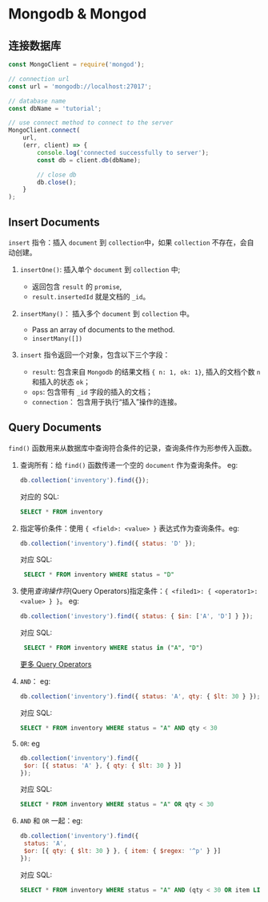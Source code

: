 # Mongodb & Mongod

## 连接数据库

```js
const MongoClient = require('mongod');

// connection url
const url = 'mongodb://localhost:27017';

// database name
const dbName = 'tutorial';

// use connect method to connect to the server
MongoClient.connect(
	url,
	(err, client) => {
		console.log('connected successfully to server');
		const db = client.db(dbName);

		// close db
		db.close();
	}
);
```

## Insert Documents

`insert` 指令：插入 `document` 到 `collection`中，如果 `collection` 不存在，会自动创建。

1. `insertOne()`: 插入单个 `document` 到 `collection` 中;

   - 返回包含 `result` 的 `promise`,
   - `result.insertedId` 就是文档的 `_id`。

2. `insertMany()`： 插入多个 `document` 到 `collection` 中。

   - Pass an array of documents to the method.
   - `insertMany([])`

3. `insert` 指令返回一个对象，包含以下三个字段：

   - `result`: 包含来自 `Mongodb` 的结果文档 `{ n: 1, ok: 1}`, 插入的文档个数 `n` 和插入的状态 `ok`；
   - `ops`: 包含带有 `_id` 字段的插入的文档；
   - `connection`： 包含用于执行“插入”操作的连接。

## Query Documents

`find()` 函数用来从数据库中查询符合条件的记录，查询条件作为形参传入函数。

1. 查询所有：给 `find()` 函数传递一个空的 `document` 作为查询条件。 eg:

   ```js
   db.collection('inventory').find({});
   ```

   对应的 SQL:

   ```sql
   SELECT * FROM inventory
   ```

2. 指定等价条件：使用 `{ <field>: <value> }` 表达式作为查询条件。eg:

   ```js
   db.collection('inventory').find({ status: 'D' });
   ```

   对应 SQL:

   ```sql
    SELECT * FROM inventory WHERE status = "D"
   ```

3. 使用*查询操作符*(Query Operators)指定条件：`{ <filed1>: { <operator1>: <value> } }`。 eg:

   ```js
   db.collection('investory').find({ status: { $in: ['A', 'D'] } });
   ```

   对应 SQL:

   ```sql
    SELECT * FROM inventory WHERE status in ("A", "D")
   ```

   [更多 Query Operators](https://docs.mongodb.com/manual/tutorial/query-documents/)

4. `AND`： eg:

   ```js
   db.collection('inventory').find({ status: 'A', qty: { $lt: 30 } });
   ```

   对应 SQL:

   ```sql
   SELECT * FROM inventory WHERE status = "A" AND qty < 30
   ```

5. `OR`: eg

   ```js
   db.collection('inventory').find({
   	$or: [{ status: 'A' }, { qty: { $lt: 30 } }]
   });
   ```

   对应 SQL:

   ```SQL
   SELECT * FROM inventory WHERE status = "A" OR qty < 30
   ```

6. `AND` 和 `OR` 一起：eg:

   ```js
   db.collection('inventory').find({
   	status: 'A',
   	$or: [{ qty: { $lt: 30 } }, { item: { $regex: '^p' } }]
   });
   ```

   对应 SQL:

   ```sql
   SELECT * FROM inventory WHERE status = "A" AND (qty < 30 OR item LIKE "p%")
   ```
